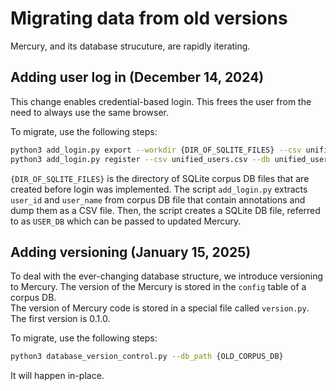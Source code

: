 # Migrating data from old versions

Mercury, and its database strucuture, are rapidly iterating. 


## Adding user log in (December 14, 2024)
This change enables credential-based login. This frees the user from the need to always use the same browser. 

To migrate, use the following steps:

```bash
python3 add_login.py export --workdir {DIR_OF_SQLITE_FILES} --csv unified_users.csv 
python3 add_login.py register --csv unified_users.csv --db unified_users.sqlite
```

`{DIR_OF_SQLITE_FILES}` is the directory of SQLite corpus DB files that are created before login was implemented. 
The script `add_login.py` extracts `user_id` and `user_name` from corpus DB file that contain annotations and dump them as a CSV file. 
Then, the script creates a SQLite DB file, referred to as `USER_DB` which can be passed to updated Mercury.

## Adding versioning (January 15, 2025)

To deal with the ever-changing database structure, we introduce versioning to Mercury. The version of the Mercury is stored in the `config` table of a corpus DB.  
The version of Mercury code is stored in a special file called `version.py`. 
The first version is 0.1.0. 

To migrate, use the following steps:

```bash
python3 database_version_control.py --db_path {OLD_CORPUS_DB}
```

It will happen in-place. 